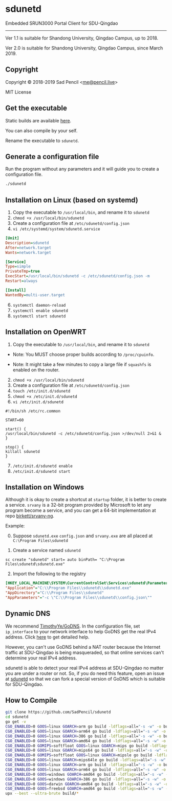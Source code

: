 # sdunetd
Embedded SRUN3000 Portal Client for SDU-Qingdao
_________
Ver 1.1 is suitable for Shandong University, Qingdao Campus, up to 2018.

Ver 2.0 is suitable for Shandong University, Qingdao Campus, since March 2019.

## Copyright
Copyright © 2018-2019 Sad Pencil &lt;me@pencil.live&gt;

MIT License

## Get the executable

Static builds are available [here](https://github.com/SadPencil/sdunetd/releases).

You can also compile by your self.

Rename the executable to `sdunetd`.

## Generate a configuration file

Run the program without any parameters and it will guide you to create a configuration file.

```bash
./sdunetd
```

## Installation on Linux (based on systemd)

1. Copy the executable to `/usr/local/bin`, and rename it to `sdunetd`
2. `chmod +x /usr/local/bin/sdunetd`
3. Create a configuration file at `/etc/sdunetd/config.json`
4. `vi /etc/systemd/system/sdunetd.service`

```ini
[Unit]
Description=sdunetd
After=network.target
Wants=network.target

[Service]
Type=simple
PrivateTmp=true
ExecStart=/usr/local/bin/sdunetd -c /etc/sdunetd/config.json -m
Restart=always

[Install]
WantedBy=multi-user.target
```
6. `systemctl daemon-reload`
7. `systemctl enable sdunetd`
8. `systemctl start sdunetd`

## Installation on OpenWRT

1. Copy the executable to `/usr/local/bin`, and rename it to `sdunetd`

  - Note: You MUST choose proper builds according to `/proc/cpuinfo`.

  - Note: It might take a few minutes to copy a large file if `squashfs` is enabled on the router.


2. `chmod +x /usr/local/bin/sdunetd`
3. Create a configuration file at `/etc/sdunetd/config.json`
4. `touch /etc/init.d/sdunetd`
5. `chmod +x /etc/init.d/sdunetd`
6. `vi /etc/init.d/sdunetd`

```shell
#!/bin/sh /etc/rc.common

START=60
 
start() { 
/usr/local/bin/sdunetd -c /etc/sdunetd/config.json >/dev/null 2>&1 &
}

stop() { 
killall sdunetd
}
```

7. `/etc/init.d/sdunetd enable`
8. `/etc/init.d/sdunetd start`

## Installation on Windows
Although it is okay to create a shortcut at `startup` folder, it is better to create a service. `srvany` is a 32-bit program provided by Microsoft to let any program become a service, and you can get a 64-bit implementation at repo [birkett/srvany-ng](https://github.com/birkett/srvany-ng.git).

Example:

0. Suppose `sdunetd.exe` `config.json` and `srvany.exe` are all placed at `C:\Program Files\sdunetd`

1. Create a service named `sdunetd`

```shell
sc create "sdunetd" start= auto binPath= "C:\Program Files\sdunetd\sdunetd.exe"
```

2. Import the following to the registry

```ini
[HKEY_LOCAL_MACHINE\SYSTEM\CurrentControlSet\Services\sdunetd\Parameters]
"Application"="C:\\Program Files\\sdunetd\\sdunetd.exe"
"AppDirectory"="C:\\Program Files\\sdunetd"
"AppParameters"="-c \"C:\\Program Files\\sdunetd\\config.json\""
```


## Dynamic DNS
We recommend [TimothyYe/GoDNS](https://github.com/TimothyYe/godns). In the configuration file, set `ip_interface` to your network interface to help GoDNS get the real IPv4 address. Click [here](https://github.com/TimothyYe/godns#get-an-ip-address-from-the-interface) to get detailed help.

However, you can't use GoDNS behind a NAT router because the Internet traffic at SDU-Qingdao is being masqueraded, so that online services can't determine your real IPv4 address.

sdunetd is able to detect your real IPv4 address at SDU-Qingdao no matter you are under a router or not. So, if you do need this feature, open an issue at [sdunetd](https://github.com/SadPencil/sdunetd/issues) so that we can fork a special version of GoDNS which is suitable for SDU-Qingdao.

## How to Compile

```bash
git clone https://github.com/SadPencil/sdunetd
cd sdunetd
go get -v
CGO_ENABLED=0 GOOS=linux GOARCH=arm go build -ldflags=all="-s -w" -o build/sdunetd-linux-arm
CGO_ENABLED=0 GOOS=linux GOARCH=arm64 go build -ldflags=all="-s -w" -o build/sdunetd-linux-arm64
CGO_ENABLED=0 GOOS=linux GOARCH=386 go build -ldflags=all="-s -w" -o build/sdunetd-linux-386
CGO_ENABLED=0 GOOS=linux GOARCH=amd64 go build -ldflags=all="-s -w" -o build/sdunetd-linux-amd64
CGO_ENABLED=0 GOMIPS=softfloat GOOS=linux GOARCH=mips go build -ldflags=all="-s -w" -o build/sdunetd-linux-mips-softfloat
CGO_ENABLED=0 GOOS=linux GOARCH=mips64 go build -ldflags=all="-s -w" -o build/sdunetd-linux-mips64
CGO_ENABLED=0 GOMIPS=softfloat GOOS=linux GOARCH=mipsle go build -ldflags=all="-s -w" -o build/sdunetd-linux-mipsle-softfloat
CGO_ENABLED=0 GOOS=linux GOARCH=mips64le go build -ldflags=all="-s -w" -o build/sdunetd-linux-mips64le
CGO_ENABLED=0 GOOS=linux GOARCH=arm go build -ldflags=all="-s -w" -o build/sdunetd-linux-arm
CGO_ENABLED=0 GOOS=linux GOARCH=arm64 go build -ldflags=all="-s -w" -o build/sdunetd-linux-arm64
CGO_ENABLED=0 GOOS=windows GOARCH=amd64 go build -ldflags=all="-s -w" -o build/sdunetd-windows-amd64.exe
CGO_ENABLED=0 GOOS=windows GOARCH=386 go build -ldflags=all="-s -w" -o build/sdunetd-windows-386.exe
CGO_ENABLED=0 GOOS=darwin GOARCH=amd64 go build -ldflags=all="-s -w" -o build/sdunetd-darwin-amd64
CGO_ENABLED=0 GOOS=freebsd GOARCH=amd64 go build -ldflags=all="-s -w" -o build/sdunetd-freebsd-amd64
upx --best --ultra-brute build/*
```
